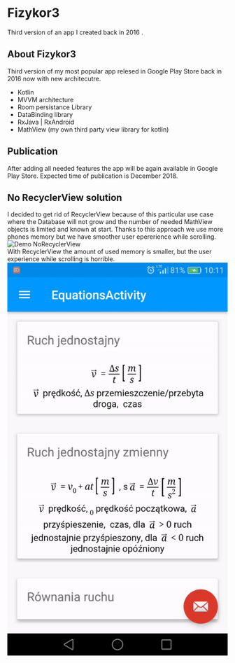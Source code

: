 # Fizykor3
Third version of an app I created back in 2016 .
## About Fizykor3
Third version of my most popular app relesed in Google Play Store back in 2016 now with new architecutre.  
* Kotlin
* MVVM architecture
* Room persistance Library
* DataBinding library
* RxJava | RxAndroid
* MathView (my own third party view library for kotlin)
## Publication
After adding all needed features the app will be again available in Google Play Store. Expected time of publication is December 2018.
## No RecyclerView solution
I decided to get rid of RecyclerView because of this particular use case where the Database will not grow and the number of needed MathView objects is limited and known at start. Thanks to this approach we use more phones memory but we have smoother user epererience while scrolling.  
![Demo NoRecyclerView](/gif_no_recycler_view.gif)  
With RecyclerView the amount of used memory is smaller, but the user experience while scrolling is horrible.  
![Demo RecyclerView](/gif_recycler_view.gif)

